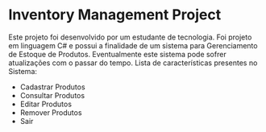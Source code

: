 # Inventory Management Project

Este projeto foi desenvolvido por um estudante de tecnologia. Foi projeto em linguagem C# e possui a finalidade de um sistema para Gerenciamento de Estoque de Produtos. Eventualmente este sistema pode sofrer atualizações com o passar do tempo. Lista de características presentes no Sistema:

- Cadastrar Produtos
- Consultar Produtos
- Editar Produtos
- Remover Produtos 
- Sair
##





